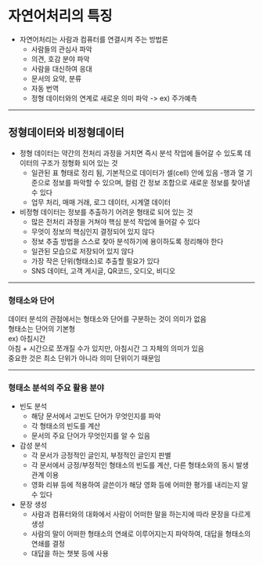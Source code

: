 # 자연어처리의 특징  
- 자연어처리는 사람과 컴퓨터를 연결시켜 주는 방법론  
    - 사람들의 관심사 파악
    - 의견, 호감 분야 파악
    - 사람을 대신하여 응대
    - 문서의 요약, 분류
    - 자동 번역
    - 정형 데이터와의 연계로 새로운 의미 파악 -> ex) 주가예측
---
## 정형데이터와 비정형데이터  
- 정형 데이터는 약간의 전처리 과정을 거치면 즉시 분석 작업에 들어갈 수 있도록 데이터의 구조가 정형화 되어 있는 것
    - 일관된 표 형태로 정리 됨, 기본적으로 데이터가 셀(cell) 안에 있음
    -행과 열 기준으로 정보를 파악할 수 있으며, 컬럼 간 정보 조합으로 새로운 정보를 찾아낼 수 있다
    - 업무 처리, 매매 거래, 로그 데이터, 시계열 데이터
- 비정형 데이터는 정보를 추출하기 어려운 형태로 되어 있는 것 
    - 많은 전처리 과정을 거쳐야 핵심 분석 작업에 들어갈 수 있다
    - 무엇이 정보의 핵심인지 결정되어 있지 않다
    - 정보 추출 방법을 스스로 찾아 분석하기에 용이하도록 정리해야 한다
    - 일관된 모습으로 저장되어 있지 않다
    - 가장 작은 단위(형태소)로 추출할 필요가 있다
    - SNS 데이터, 고객 게시글, QR코드, 오디오, 비디오
---
### 형태소와 단어  
데이터 분석의 관점에서는 형태소와 단어를 구분하는 것이 의미가 없음  
형태소는 단어의 기본형  
ex) 아침시간  
아침 + 시간으로 쪼개질 수가 있지만, 아침시간 그 자체의 의미가 있음  
중요한 것은 최소 단위가 아니라 의미 단위이기 때문임  

---
### 형태소 분석의 주요 활용 분야  
- 빈도 분석
    - 해당 문서에서 고빈도 단어가 무엇인지를 파악
    - 각 형태소의 빈도를 계산
    - 문서의 주요 단어가 무엇인지를 알 수 있음
- 감성 분석 
    - 각 문서가 긍정적인 글인지, 부정적인 글인지 판별
    - 각 문서에서 긍정/부정적인 형태소의 빈도를 계산, 다른 형태소와의 동시 발생 관계 이용
    - 영화 리뷰 등에 적용하여 글쓴이가 해당 영화 등에 어떠한 평가를 내리는지 알 수 있다
- 문장 생성
    - 사람과 컴퓨터와의 대화에서 사람이 어떠한 말을 하는지에 따라 문장을 다르게 생성
    - 사람의 말이 어떠한 형태소의 연쇄로 이루어지는지 파악하여, 대답을 형태소의 연쇄를 결정
    - 대답을 하는 챗봇 등에 사용

